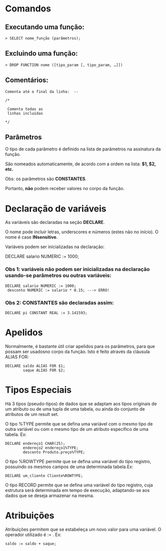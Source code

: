 # Comandos

## Executando uma função:
```plpgsql
> SELECT nome_função (parâmetros);
```
## Excluindo uma função:
```plpgsql
> DROP FUNCTION nome ([tipo_param [, tipo_param, …]])
```
## Comentários:
```plpgsql
Comenta até o final da linha:  --

/*

 Comenta todas as
 linhas incluídas

*/
```
## Parâmetros

O tipo de cada parâmetro é definido na lista de parâmetros na assinatura da função.

São nomeados automaticamente, de acordo com a ordem na lista:  <b>$1, $2, etc.</b>

Obs: os parâmetros são <b>CONSTANTES</b>.

Portanto, <b>não</b> podem receber valores no corpo da
função.

# Declaração de variáveis
As variáveis são declaradas na seção <b>DECLARE</b>.

O nome pode incluir letras, underscores e números (estes não no início).
O nome é case <b>INsensitive</b>.

Variáveis podem ser inicializadas na declaração:

DECLARE salario NUMERIC := 1000;

### Obs 1: variáveis não podem ser inicializadas na declaração usando-se parâmetros ou outras variáveis:
```plpgsql
DECLARE salario NUMERIC := 1000;
 desconto NUMERIC := salario * 0.15; ---> ERRO!
```
### Obs 2: CONSTANTES são declaradas assim:
```plpgsql
DECLARE pi CONSTANT REAL := 3.141593;
```

# Apelidos
Normalmente, é bastante útil criar apelidos para os parâmetros, para que possam ser usadosno corpo da função. Isto é feito através da cláusula ALIAS FOR:
```plpgsql
DECLARE saldo ALIAS FOR $1;
        saque ALIAS FOR $2;
```

# Tipos Especiais

Há 3 tipos (pseudo-tipos) de dados que se adaptam aos tipos originais de um atributo ou de uma tupla de uma tabela, ou ainda do conjunto de atributos de um result set.

O tipo %TYPE permite que se defina uma variável com o mesmo tipo de outra variável ou com o mesmo tipo de um atributo específico de uma tabela. Ex:
```plpgsql
DECLARE endereço1 CHAR(25);
        endereço2 endereço1%TYPE;
        desconto Produto.preço%TYPE;
```
O tipo %ROWTYPE permite que se defina uma variável do tipo registro, possuindo os mesmos campos de uma determinada tabela.Ex:
```plpgsql
DECLARE um_cliente Cliente%ROWTYPE;
```
O tipo RECORD permite que se defina uma variável do tipo registro, cuja estrutura será determinada em tempo de execução, adaptando-se aos dados  que se deseja armazenar na mesma.

# Atribuições

Atribuições permitem que se estabeleça um novo valor para uma variável. O operador utilizado é := . Ex:
```plpgsql
saldo := saldo + saque;
```